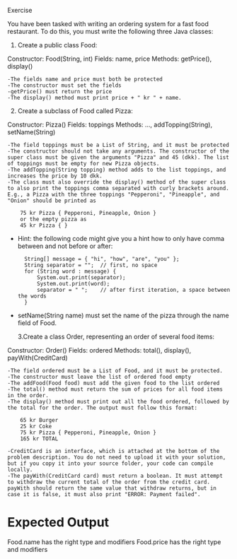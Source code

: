 Exercise

You have been tasked with writing an ordering system for a fast food restaurant. To do this, you must write the following three Java classes:

1. Create a public class Food:

Constructor: Food(String, int)
Fields: name, price
Methods: getPrice(), display()

    -The fields name and price must both be protected
    -The constructor must set the fields
    -getPrice() must return the price
    -The display() method must print price + " kr " + name.

2. Create a subclass of Food called Pizza:

Constructor: Pizza()
Fields: toppings
Methods: ..., addTopping(String), setName(String)

    -The field toppings must be a List of String, and it must be protected
    -The constructor should not take any arguments. The constructor of the super class must be given the arguments "Pizza" and 45 (dkk). The list of toppings must be empty for new Pizza objects.
    -The addTopping(String topping) method adds to the list toppings, and increases the price by 10 dkk.
    -The class must also override the display() method of the super class to also print the toppings comma separated with curly brackets around. E.g., a Pizza with the three toppings "Pepperoni", "Pineapple", and "Onion" should be printed as

        75 kr Pizza { Pepperoni, Pineapple, Onion }
        or the empty pizza as
        45 kr Pizza { }

- Hint: the following code might give you a hint how to only have comma between and not before or after:

        String[] message = { "hi", "how", "are", "you" };
        String separator = "";  // first, no space
        for (String word : message) {
            System.out.print(separator);
            System.out.print(word);
            separator = " ";    // after first iteration, a space between the words
        }

- setName(String name) must set the name of the pizza through the name field of Food.

  3.Create a class Order, representing an order of several food items:

Constructor: Order()
Fields: ordered
Methods: total(), display(), payWith(CreditCard)

    -The field ordered must be a List of Food, and it must be protected.
    -The constructor must leave the list of ordered food empty
    -The addFood(Food food) must add the given food to the list ordered
    -The total() method must return the sum of prices for all food items in the order.
    -The display() method must print out all the food ordered, followed by the total for the order. The output must follow this format:

        65 kr Burger
        25 kr Coke
        75 kr Pizza { Pepperoni, Pineapple, Onion }
        165 kr TOTAL

    -CreditCard is an interface, which is attached at the bottom of the problem description. You do not need to upload it with your solution, but if you copy it into your source folder, your code can compile locally.
    -The payWith(CreditCard card) must return a boolean. It must attempt to withdraw the current total of the order from the credit card. payWith should return the same value that withdraw returns, but in case it is false, it must also print "ERROR: Payment failed".

# Expected Output

Food.name has the right type and modifiers
Food.price has the right type and modifiers
